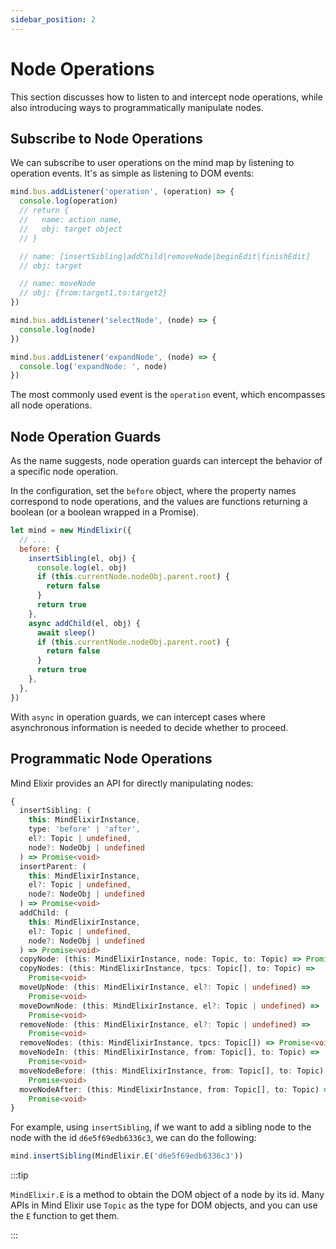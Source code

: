 ```yaml
---
sidebar_position: 2
---
```


# Node Operations

This section discusses how to listen to and intercept node operations, while also introducing ways to programmatically manipulate nodes.

## Subscribe to Node Operations

We can subscribe to user operations on the mind map by listening to operation events. It's as simple as listening to DOM events:

```js
mind.bus.addListener('operation', (operation) => {
  console.log(operation)
  // return {
  //   name: action name,
  //   obj: target object
  // }

  // name: [insertSibling|addChild|removeNode|beginEdit|finishEdit]
  // obj: target

  // name: moveNode
  // obj: {from:target1,to:target2}
})

mind.bus.addListener('selectNode', (node) => {
  console.log(node)
})

mind.bus.addListener('expandNode', (node) => {
  console.log('expandNode: ', node)
})
```

The most commonly used event is the `operation` event, which encompasses all node operations.

## Node Operation Guards

As the name suggests, node operation guards can intercept the behavior of a specific node operation.

In the configuration, set the `before` object, where the property names correspond to node operations, and the values are functions returning a boolean (or a boolean wrapped in a Promise).

```js
let mind = new MindElixir({
  // ...
  before: {
    insertSibling(el, obj) {
      console.log(el, obj)
      if (this.currentNode.nodeObj.parent.root) {
        return false
      }
      return true
    },
    async addChild(el, obj) {
      await sleep()
      if (this.currentNode.nodeObj.parent.root) {
        return false
      }
      return true
    },
  },
})
```

With `async` in operation guards, we can intercept cases where asynchronous information is needed to decide whether to proceed.

## Programmatic Node Operations

Mind Elixir provides an API for directly manipulating nodes:

```ts
{
  insertSibling: (
    this: MindElixirInstance,
    type: 'before' | 'after',
    el?: Topic | undefined,
    node?: NodeObj | undefined
  ) => Promise<void>
  insertParent: (
    this: MindElixirInstance,
    el?: Topic | undefined,
    node?: NodeObj | undefined
  ) => Promise<void>
  addChild: (
    this: MindElixirInstance,
    el?: Topic | undefined,
    node?: NodeObj | undefined
  ) => Promise<void>
  copyNode: (this: MindElixirInstance, node: Topic, to: Topic) => Promise<void>
  copyNodes: (this: MindElixirInstance, tpcs: Topic[], to: Topic) =>
    Promise<void>
  moveUpNode: (this: MindElixirInstance, el?: Topic | undefined) =>
    Promise<void>
  moveDownNode: (this: MindElixirInstance, el?: Topic | undefined) =>
    Promise<void>
  removeNode: (this: MindElixirInstance, el?: Topic | undefined) =>
    Promise<void>
  removeNodes: (this: MindElixirInstance, tpcs: Topic[]) => Promise<void>
  moveNodeIn: (this: MindElixirInstance, from: Topic[], to: Topic) =>
    Promise<void>
  moveNodeBefore: (this: MindElixirInstance, from: Topic[], to: Topic) =>
    Promise<void>
  moveNodeAfter: (this: MindElixirInstance, from: Topic[], to: Topic) =>
    Promise<void>
}
```

For example, using `insertSibling`, if we want to add a sibling node to the node with the id `d6e5f69edb6336c3`, we can do the following:

```js
mind.insertSibling(MindElixir.E('d6e5f69edb6336c3'))
```

:::tip

`MindElixir.E` is a method to obtain the DOM object of a node by its id. Many APIs in Mind Elixir use `Topic` as the type for DOM objects, and you can use the `E` function to get them.

:::